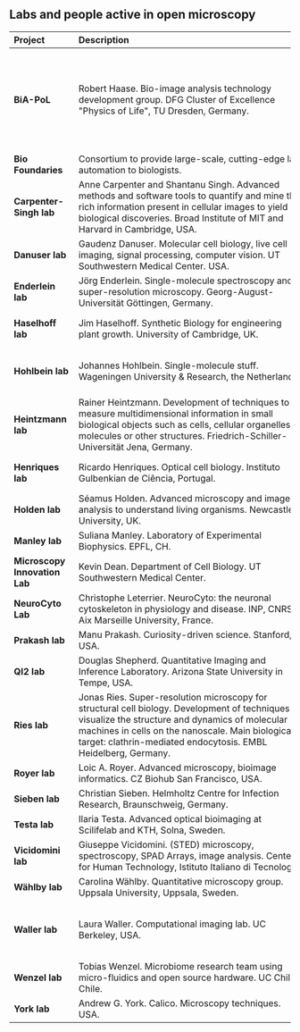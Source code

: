 ## Labs and people active in open microscopy

| <div style="width:100px">Project</div>  | <div style="width:400px">Description</div> | <div style="width:100px">Resources</div>
| :---| :--- | :---
| **BiA-PoL** | Robert Haase. Bio-image analysis technology development group. DFG Cluster of Excellence "Physics of Life", TU Dresden, Germany. | [Homepage](https://physics-of-life.tu-dresden.de/bia), [Blog](https://biapol.github.io/blog/), [Open source code](https://github.com/biapol), [Teaching materials (slides)](https://f1000research.com/gateways/neubias?n0=text&v0=robert+Haase&o0=&selectedDomain=slides), [Teaching materials (videos)](https://youtube.com/haesleinhuepf)
| **Bio Foundaries** | Consortium to provide large-scale, cutting-edge lab automation to biologists. | [Homepage](https://biofoundries.org/)
| **Carpenter-Singh lab** |Anne Carpenter and Shantanu Singh. Advanced methods and software tools to quantify and mine the rich information present in cellular images to yield biological discoveries. Broad Institute of MIT and Harvard in Cambridge, USA. | [Homepage](https://carpenter-singh-lab.broadinstitute.org), [Open science](https://carpenter-singh-lab.broadinstitute.org/community-organizingopen-science)
| **Danuser lab** |Gaudenz Danuser. Molecular cell biology, live cell imaging, signal processing, computer vision. UT Southwestern Medical Center. USA. | [Homepage](https://www.utsouthwestern.edu/labs/danuser/), [Software](https://www.utsouthwestern.edu/labs/danuser/software/), [GitHub](https://github.com/DanuserLab)
| **Enderlein lab** |Jörg Enderlein. Single-molecule spectroscopy and super-resolution microscopy. Georg-August-Universität Göttingen, Germany. | [Homepage](https://www.joerg-enderlein.de/), [Software](https://www.joerg-enderlein.de/software), [Teaching](https://www.joerg-enderlein.de/teaching)
| **Haselhoff lab** |Jim Haselhoff. Synthetic Biology for engineering plant growth. University of Cambridge, UK. | [Homepage](https://haseloff.plantsci.cam.ac.uk), [Microscopy](https://haseloff.plantsci.cam.ac.uk/imaging/index.html), [GitHub](https://github.com/HaseloffLab)
| **Hohlbein lab** |Johannes Hohlbein. Single-molecule stuff. Wageningen University & Research, the Netherlands.| [Homepage](https://jhohlbein.com/), [Open Science](https://jhohlbein.com/openscience/), [GitHub](https://github.com/HohlbeinLab)
| **Heintzmann lab** |Rainer Heintzmann. Development of techniques to measure multidimensional information in small biological objects such as cells, cellular organelles, molecules or other structures. Friedrich-Schiller-Universität Jena, Germany.| [Homepage](https://henriqueslab.github.io/), [Software](https://sites.google.com/site/nanoimagingproject/software)
| **Henriques lab** |Ricardo Henriques. Optical cell biology. Instituto Gulbenkian de Ciência, Portugal.| [Homepage](https://sites.google.com/site/nanoimagingproject/), [Resources](https://henriqueslab.github.io/resources/), [GitHub](https://github.com/HenriquesLab)
| **Holden lab** |Séamus Holden. Advanced microscopy and image analysis to understand living organisms. Newcastle University, UK.| [Homepage](https://blogs.ncl.ac.uk/holdenlab/), [GitHub](https://github.com/HoldenLab)
| **Manley lab** |Suliana Manley. Laboratory of Experimental Biophysics. EPFL, CH.| [Homepage](https://www.epfl.ch/labs/leb/), [Software](https://www.epfl.ch/labs/leb/software/)
| **Microscopy Innovation Lab** |Kevin Dean. Department of Cell Biology. UT Southwestern Medical Center.| [Homepage](https://www.utsouthwestern.edu/research/core-facilities/microscopy-innovation/about.html), [GitHub](https://github.com/AdvancedImagingUTSW)
| **NeuroCyto Lab** |Christophe Leterrier. NeuroCyto: the neuronal cytoskeleton in physiology and disease. INP, CNRS-Aix Marseille University, France. | [Homepage](https://www.neurocytolab.org/), [GitHub](https://github.com/cleterrier/)
| **Prakash lab** |Manu Prakash. Curiosity-driven science. Stanford, USA.| [Homepage](https://web.stanford.edu/group/prakash-lab/cgi-bin/labsite/), [GitHub](https://github.com/PrakashLab)
| **QI2 lab** |Douglas Shepherd. Quantitative Imaging and Inference Laboratory. Arizona State University in Tempe, USA.| [Homepage](https://shepherdlaboratory.org), [GitHub](https://github.com/qi2lab)
| **Ries lab** |Jonas Ries. Super-resolution microscopy for structural cell biology. Development of techniques to visualize the structure and dynamics of molecular machines in cells on the nanoscale. Main biological target: clathrin-mediated endocytosis. EMBL Heidelberg, Germany. | [Homepage](https://rieslab.de), [Software](https://rieslab.de#software), [Resources](https://rieslab.de/#resources), [GitHub](https://github.com/ries-lab)
| **Royer lab** |Loic A. Royer. Advanced microscopy, bioimage informatics. CZ Biohub San Francisco, USA.| [Homepage](https://www.royerlab.org/), [GitHub](https://github.com/royerlab)
| **Sieben lab** |Christian Sieben. Helmholtz Centre for Infection Research, Braunschweig, Germany.| [Homepage](https://nanoinfection.org/contact), [GitHub](https://github.com/christian-7)
| **Testa lab** |Ilaria Testa. Advanced optical bioimaging at Scilifelab and KTH, Solna, Sweden.| [Homepage](http://www.testalab.org), [Tools](http://www.testalab.org/tools.php)
| **Vicidomini lab** |Giuseppe Vicidomini. (STED) microscopy, spectroscopy, SPAD Arrays, image analysis. Center for Human Technology, Istituto Italiano di Tecnologia.| [Homepage](https://vicidominilab.github.io), [GitHub](https://github.com/VicidominiLab)
| **Wählby lab** |Carolina Wählby. Quantitative microscopy group. Uppsala University, Uppsala, Sweden.| [Homepage](http://user.it.uu.se/~cli05194/index.html), [GitHub](https://github.com/wahlby-lab)
| **Waller lab** |Laura Waller. Computational imaging lab. UC Berkeley, USA.| [Homepage](https://www.laurawaller.com/), [Optics-Fun](https://www.laurawaller.com/optics-fun/), [Open Source](https://www.laurawaller.com/opensource/), [GitHub](https://github.com/Waller-Lab)
| **Wenzel lab** |Tobias Wenzel. Microbiome research team using micro-fluidics and open source hardware. UC Chile, Chile.| [Homepage](https://wenzel-lab.github.io), [GitHub](https://github.com/MakerTobey)
| **York lab** |Andrew G. York. Calico. Microscopy techniques. USA. | [Homepage](https://andrewgyork.github.io/), [GitHub](https://github.com/AndrewGYork)
